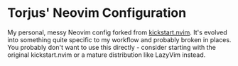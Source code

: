 # Torjus' Neovim Configuration

My personal, messy Neovim config forked from [kickstart.nvim](https://github.com/nvim-lua/kickstart.nvim). It's evolved into something quite specific to my workflow and probably broken in places. You probably don't want to use this directly - consider starting with the original kickstart.nvim or a mature distribution like LazyVim instead.
